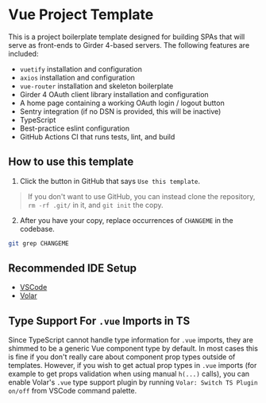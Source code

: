 # Vue Project Template

This is a project boilerplate template designed for building SPAs that
will serve as front-ends to Girder 4-based servers. The following features
are included:

* `vuetify` installation and configuration
* `axios` installation and configuration
* `vue-router` installation and skeleton boilerplate
* Girder 4 OAuth client library installation and configuration
* A home page containing a working OAuth login / logout button
* Sentry integration (if no DSN is provided, this will be inactive)
* TypeScript
* Best-practice eslint configuration
* GitHub Actions CI that runs tests, lint, and build

## How to use this template

1. Click the button in GitHub that says `Use this template`.

> If you don't want to use GitHub, you can instead clone the repository,
  `rm -rf .git/` in it, and `git init` the copy.

2. After you have your copy, replace occurrences of `CHANGEME` in the
   codebase.

```bash
git grep CHANGEME
```

## Recommended IDE Setup

* [VSCode](https://code.visualstudio.com/)
* [Volar](https://marketplace.visualstudio.com/items?itemName=johnsoncodehk.volar)

## Type Support For `.vue` Imports in TS

Since TypeScript cannot handle type information for `.vue` imports, they are
shimmed to be a generic Vue component type by default. In most cases this is
fine if you don't really care about component prop types outside of templates.
However, if you wish to get actual prop types in `.vue` imports (for example
to get props validation when using manual `h(...)` calls), you can enable
Volar's `.vue` type support plugin by running `Volar: Switch TS Plugin on/off`
from VSCode command palette.
